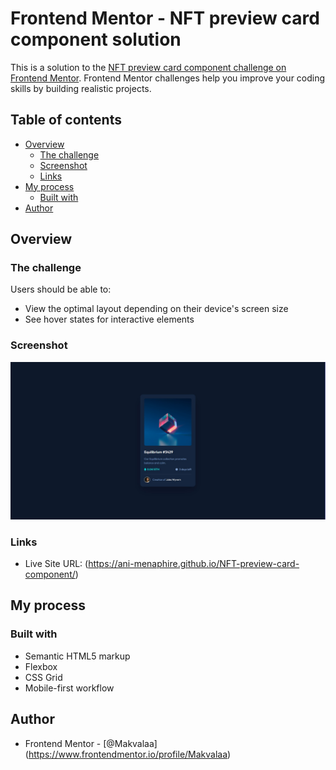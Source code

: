 # Frontend Mentor - NFT preview card component solution

This is a solution to the [NFT preview card component challenge on Frontend Mentor](https://www.frontendmentor.io/challenges/nft-preview-card-component-SbdUL_w0U). Frontend Mentor challenges help you improve your coding skills by building realistic projects. 

## Table of contents

- [Overview](#overview)
  - [The challenge](#the-challenge)
  - [Screenshot](#screenshot)
  - [Links](#links)
- [My process](#my-process)
  - [Built with](#built-with)
- [Author](#author)

## Overview

### The challenge

Users should be able to:

- View the optimal layout depending on their device's screen size
- See hover states for interactive elements

### Screenshot

![](Screenshot.jpg)

### Links

- Live Site URL: (https://ani-menaphire.github.io/NFT-preview-card-component/)

## My process

### Built with

- Semantic HTML5 markup
- Flexbox
- CSS Grid
- Mobile-first workflow

## Author

- Frontend Mentor - [@Makvalaa] (https://www.frontendmentor.io/profile/Makvalaa)




